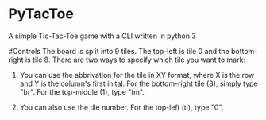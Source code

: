 # PyTacToe
A simple Tic-Tac-Toe game with a CLI written in python 3

#Controls
The board is split into 9 tiles. The top-left is tile 0 and the bottom-right is tile 8. There are two ways to specify which tile you want to mark:

1) You can use the abbrivation for the tile in XY format, where X is the row and Y is the column's first inital. 
For the bottom-right tile (8), simply type "br". For the top-middle (1), type "tm".

2) You can also use the tile number. For the top-left (tl), type "0".


